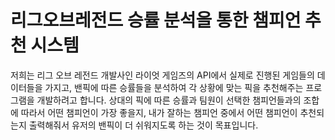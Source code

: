 # 리그오브레전드 승률 분석을 통한 챔피언 추천 시스템

저희는 리그 오브 레전드 개발사인 라이엇 게임즈의 API에서 실제로 진행된 게임들의 데이터들을 가지고, 밴픽에 따른 승률들을 분석하여 각 상황에 맞는 픽을 추천해주는 프로그램을 개발하려고 합니다. 상대의 픽에 따른 승률과 팀원이 선택한 챔피언들과의 조합에 따라서 어떤 챔피언이 가장 좋을지, 내가 잘하는 챔피언 중에서 어떤 챔피언이 추천되는지 출력해줘서 유저의 밴픽이 더 쉬워지도록 하는 것이 목표입니다.
